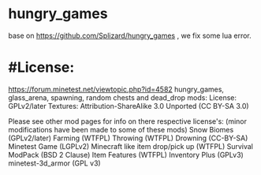 # hungry_games
base on https://github.com/Splizard/hungry_games , we fix some lua error.

#License:
=========
https://forum.minetest.net/viewtopic.php?id=4582
hungry_games, glass_arena, spawning, random chests and dead_drop mods:
License: GPLv2/later
Textures: Attribution-ShareAlike 3.0 Unported (CC BY-SA 3.0)

Please see other mod pages for info on there respective license's:
(minor modifications have been made to some of these mods)
Snow Biomes (GPLv2/later)
Farming (WTFPL)
Throwing (WTFPL)
Drowning (CC-BY-SA)
Minetest Game (LGPLv2)
Minecraft like item drop/pick up (WTFPL)
Survival ModPack (BSD 2 Clause)
Item Features (WTFPL)
Inventory Plus (GPLv3)
minetest-3d_armor (GPL v3)
